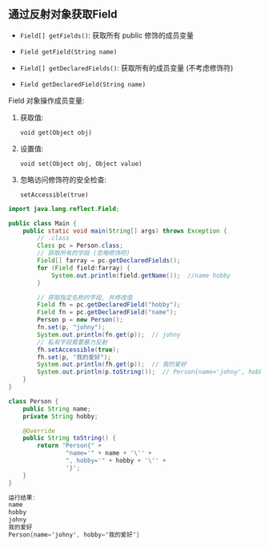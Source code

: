 ## 通过反射对象获取Field

+ `Field[] getFields()`: 获取所有 public 修饰的成员变量  

+ `Field getField(String name)`

  

+ `Field[] getDeclaredFields()`: 获取所有的成员变量 (不考虑修饰符)

+ `Field getDeclaredField(String name)`



Field 对象操作成员变量: 

1. 获取值:

   `void get(Object obj)`

2. 设置值:

   `void set(Object obj, Object value)`

3. 忽略访问修饰符的安全检查:

   `setAccessible(true)`

   


```java
import java.lang.reflect.Field;

public class Main {
    public static void main(String[] args) throws Exception {
        // .class
        Class pc = Person.class;
        // 获取所有的字段 (忽略修饰符)
        Field[] farray = pc.getDeclaredFields();
        for (Field field:farray) {
            System.out.println(field.getName());  //name hobby
        }

        // 获取指定名称的字段, 并修改值
        Field fh = pc.getDeclaredField("hobby");
        Field fn = pc.getDeclaredField("name");
        Person p = new Person();
        fn.set(p, "johny");
        System.out.println(fn.get(p));  // johny
        // 私有字段需要暴力反射
        fh.setAccessible(true);
        fh.set(p, "我的爱好");
        System.out.println(fh.get(p));  // 我的爱好
        System.out.println(p.toString());  // Person{name='johny', hobby='我的爱好'}
    }
}

class Person {
    public String name;
    private String hobby;

    @Override
    public String toString() {
        return "Person{" +
                "name='" + name + '\'' +
                ", hobby='" + hobby + '\'' +
                '}';
    }
}

运行结果:
name
hobby
johny
我的爱好
Person{name='johny', hobby='我的爱好'}
```

